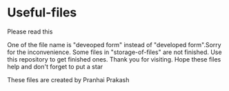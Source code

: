 # Useful-files
Please read this

One of the file name is "deveoped form" instead of "developed form".Sorry for the inconvenience.
Some files in "storage-of-files" are not finished. Use this repository to get finished ones. Thank you for visiting. Hope these files help and don't forget to put a star

These files are created by Pranhai Prakash 

